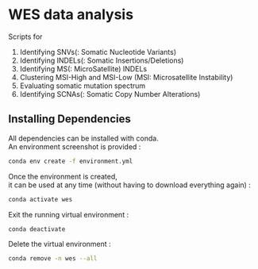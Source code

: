 # WES data analysis

Scripts for
1. Identifying SNVs(: Somatic Nucleotide Variants)
2. Identifying INDELs(: Somatic Insertions/Deletions)
3. Identifying MS(: MicroSatellite) INDELs
4. Clustering MSI-High and MSI-Low (MSI: Microsatellite Instability)
5. Evaluating somatic mutation spectrum
6. Identifying SCNAs(: Somatic Copy Number Alterations)

## Installing Dependencies
All dependencies can be installed with conda.<br>
An environment screenshot is provided :
```bash
conda env create -f environment.yml
```
Once the environment is created,<br>
it can be used at any time (without having to download everything again) :
```bash
conda activate wes
```
Exit the running virtual environment :
```bash
conda deactivate
```
Delete the virtual environment :
```bash
conda remove -n wes --all
```
